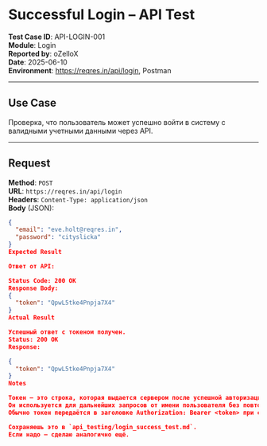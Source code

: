 # Successful Login – API Test

**Test Case ID**: API-LOGIN-001  
**Module**: Login  
**Reported by**: oZelloX  
**Date**: 2025-06-10  
**Environment**: https://reqres.in/api/login, Postman  

---

## Use Case  
Проверка, что пользователь может успешно войти в систему с валидными учетными данными через API.

---

## Request

**Method**: `POST`  
**URL**: `https://reqres.in/api/login`  
**Headers**: `Content-Type: application/json`  
**Body** (JSON):
```json
{
  "email": "eve.holt@reqres.in",
  "password": "cityslicka"
}
Expected Result

Ответ от API:

Status Code: 200 OK
Response Body:
{
  "token": "QpwL5tke4Pnpja7X4"
}
Actual Result

Успешный ответ с токеном получен.
Status: 200 OK
Response:

{
  "token": "QpwL5tke4Pnpja7X4"
}
Notes

Токен — это строка, которая выдается сервером после успешной авторизации.
Он используется для дальнейших запросов от имени пользователя без повторного ввода логина и пароля.
Обычно токен передаётся в заголовке Authorization: Bearer <token> при следующих API-запросах.

Сохраняешь это в `api_testing/login_success_test.md`.  
Если надо — сделаю аналогично ещё.
